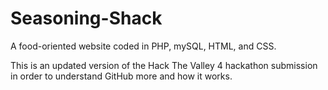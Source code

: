 # Seasoning-Shack
A food-oriented website coded in PHP, mySQL, HTML, and CSS.

This is an updated version of the Hack The Valley 4 hackathon submission in order to understand GitHub more and how it works.
